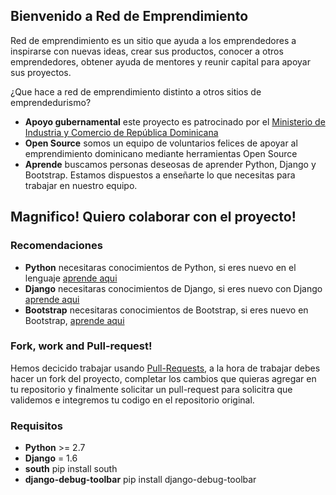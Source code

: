 Bienvenido a Red de Emprendimiento
----------------------------------

Red de emprendimiento es un sitio que ayuda a los emprendedores a inspirarse con nuevas ideas, crear sus productos, conocer a otros emprendedores, obtener ayuda de mentores y reunir capital para apoyar sus proyectos.

¿Que hace a red de emprendimiento distinto a otros sitios de emprendedurismo?

 * **Apoyo gubernamental** este proyecto es patrocinado por el [Ministerio de Industria y Comercio de República Dominicana](http://www.seic.gov.do/)
 * **Open Source** somos un equipo de voluntarios felices de apoyar al emprendimiento dominicano mediante herramientas Open Source
 * **Aprende** buscamos personas deseosas de aprender Python, Django y Bootstrap. Estamos dispuestos a enseñarte lo que necesitas para trabajar en nuestro equipo.

Magnifico! Quiero colaborar con el proyecto!
--------------------------------------------

### Recomendaciones

 * **Python** necesitaras conocimientos de Python, si eres nuevo en el lenguaje [aprende aqui](http://pythonya.appspot.com/)
 * **Django** necesitaras conocimientos de Django, si eres nuevo con Django [aprende aqui](https://docs.djangoproject.com/en/1.6/intro/overview/)
 * **Bootstrap** necesitaras conocimientos de Bootstrap, si eres nuevo en Bootstrap, [aprende aqui](http://getbootstrap.com/)

### Fork, work and Pull-request!
 
 Hemos decicido trabajar usando [Pull-Requests](https://help.github.com/articles/using-pull-requests), a la hora de trabajar debes hacer un fork del proyecto, completar los cambios que quieras agregar en tu repositorio y finalmente solicitar un pull-request para solicitra que validemos e integremos tu codigo en el repositorio original.

### Requisitos

 * **Python** >= 2.7
 * **Django** = 1.6
 * **south** pip install south
 * **django-debug-toolbar** pip install django-debug-toolbar 

